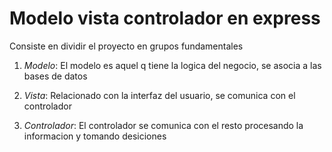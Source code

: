 # Modelo vista controlador en express

Consiste en dividir el proyecto en grupos fundamentales

1. *Modelo*: El modelo es aquel q tiene la logica del negocio, se asocia a las bases de datos

2. *Vista*: Relacionado con la interfaz del usuario, se comunica con el controlador

3. *Controlador*: El controlador se comunica con el resto procesando la informacion y tomando desiciones

